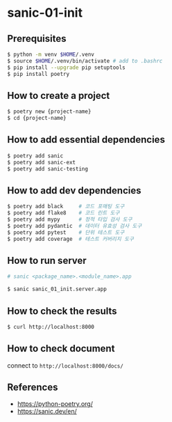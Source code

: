 # sanic-01-init

## Prerequisites

```bash
$ python -m venv $HOME/.venv
$ source $HOME/.venv/bin/activate # add to .bashrc
$ pip install --upgrade pip setuptools
$ pip install poetry
```

## How to create a project

```bash
$ poetry new {project-name}
$ cd {project-name}
```

## How to add essential dependencies

```bash
$ poetry add sanic
$ poetry add sanic-ext
$ poetry add sanic-testing
```

## How to add dev dependencies

```bash
$ poetry add black     # 코드 포매팅 도구
$ poetry add flake8    # 코드 린트 도구
$ poetry add mypy      # 정적 타입 검사 도구
$ poetry add pydantic  # 데이터 유효성 검사 도구
$ poetry add pytest    # 단위 테스트 도구
$ poetry add coverage  # 테스트 커버리지 도구
```

## How to run server

```bash
# sanic <package_name>.<module_name>.app

$ sanic sanic_01_init.server.app
```

## How to check the results

```bash
$ curl http://localhost:8000
```

## How to check document

connect to `http://localhost:8000/docs/`

## References

- <https://python-poetry.org/>
- <https://sanic.dev/en/>

